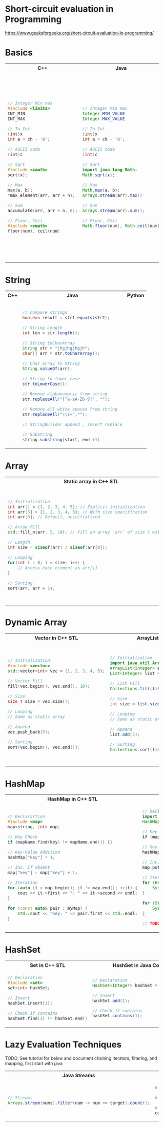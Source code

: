 
# Short-circuit evaluation in Programming
https://www.geeksforgeeks.org/short-circuit-evaluation-in-programming/

# Basics
<table>
<tr>
<th>C++</th>
<th>Java</th>
<th>Python</th>
</tr>
<tr>
<td>

```cpp
// Integer Min max
#include <limits>
INT_MIN
INT_MAX

// To Int
(int)x
int a = ch - '0';

// ASCII code
(int)c

// Sqrt
#include <cmath>
sqrt(x);

// Max
max(a, b);
*max_element(arr, arr + n);

// Sum
accumulate(arr, arr + n, 0);

// Floor, Ceil
#include <cmath>
floor(num), ceil(num)
```

</td>
<td>

```java
// Integer Min max
Integer.MIN_VALUE
Integer.MAX_VALUE

// To Int
(int)x
int a = ch - '0';

// ASCII code
(int)c

// Sqrt
import java.lang.Math;
Math.sqrt(x);

// Max
Math.max(a, b);
Arrays.stream(arr).max()

// Sum
Arrays.stream(arr).sum();

// Floor, Ceil
Math.floor(num), Math.ceil(num)
```

</td>
<td>

```python
# Integer Min max
int(-(2**31))
int(2**31 - 1)

# To Int
int(x)

# ASCII code
ord(c)

# Integer Division
result = a // b

# Sqrt
import math
math.sqrt(x)

# Max
max(a, b)
max(arr)

# Sum
sum(arr)

# Decrementing Loop
for i in range(10, 0, -1):
    print(i)

# Floor, Ceil
import math
math.floor(4.2), math.ceil(4.2)

# divmod, quotient = dividend / divisor; remainder = dividend % divisor;
quotient, remainder = divmod(dividend, divisor)
n, digit = divmod(n, 10)
```

</td>
</tr>
</table>

# String
<table>
<tr>
<th>C++</th>
<th>Java</th>
<th>Python</th>
</tr>
<tr>
<td>

```cpp
```

</td>
<td>

```java

// Compare strings
boolean result = str1.equals(str2);

// String Length
int len = str.length();

// String toCharArray
String str = "jhgjhgjhgjh";
char[] arr = str.toCharArray();

// Char array to String
String.valueOf(arr);

// String to lower case
str.toLowerCase();

// Remove alphanumeric from string
str.replaceAll("[^a-zA-Z0-9]", "");

// Remove all white spaces from string
str.replaceAll("\\s+","");

// StringBuilder append , insert replace

// SubString
string.substring(start, end +1)
```

</td>
<td>

```python
```

</td>
</tr>
</table>


# Array
<table>
<tr>
<th>Static array in C++ STL</th>
<th>Static array in Java Collections</th>
</tr>
<tr>
<td>

```cpp
// Initialization
int arr[] = {1, 2, 3, 4, 5}; // Explicit initialization
int arr[5] = {1, 2, 3, 4, 5}; // With size specification
int arr[5]; // Default, uninitialized

// Array Fill
std::fill_n(arr, 5, 10); // Fill an array `arr` of size 5 with 10s.

// Length
int size = sizeof(arr) / sizeof(arr[0]);

// Looping
for(int i = 0; i < size; i++) {
    // Access each element as arr[i]
}

// Sorting
sort(arr, arr + 5);
```

</td>
<td>

```java
// Initialization
int[] arr = new int[]{1, 2, 3, 4, 5}; // Explicit initialization
int[] arr = {1, 2, 3, 4, 5}; // Shorthand syntax
int[] arr = new int[5]; // Default initialization with zeroes

// Array Fill
Arrays.fill(arr, 10); // Fill the array `arr` with 10s.

// Length
int size = arr.length;

// Looping
for(int i = 0; i < arr.length; i++) {
    // Access each element as arr[i]
}
for(int element : arr) {
    // Access each element as element
}

// Sorting
Arrays.sort(arr);
```

</td>
</tr>
</table>

# Dynamic Array
<table>
<tr>
<th>Vector in C++ STL</th>
<th>ArrayList in Java Collections</th>
<th>List in Python</th>
</tr>
<tr>
<td>

```cpp
// Initialization
#include <vector>
std::vector<int> vec = {1, 2, 3, 4, 5};

// Vector Fill
fill(vec.begin(), vec.end(), 10);

// Size
size_t size = vec.size();

// Looping
// Same as static array

// Append
vec.push_back(5);

// Sorting
sort(vec.begin(), vec.end());
```

</td>
<td>

```java
// Initialization
import java.util.ArrayList;
ArrayList<Integer> arrayList = new ArrayList<>();
List<Integer> list = List.of(1, 2, 3);

// List Fill
Collections.fill(list, 10);

// Size
int size = list.size();

// Looping
// Same as static array

// Append
list.add(5);

// Sorting
Collections.sort(list);
```

</td>
<td>

```python
# Initialization
arr = [1, 2, 3, 4, 5]

# List Fill
arr = [10] * 5 # Create a list of five 10s.
arr = [10 for _ in range(len(arr))] # Fill existing list with 10s

# Size
size = len(arr)

# Looping
for i in range(len(arr)):
    # Access each element as arr[i]
for element in arr:
    # Access each element as element

# Append
arr.append(5)

# Sorting
arr.sort()
sorted_arr = sorted(arr) # to get a sorted list without modifying the original
```

</td>
</tr>
</table>


# HashMap
<table>
<tr>
<th>HashMap in C++ STL</th>
<th>HashMap in Java Collections</th>
<th>HashMap in Python</th>
</tr>
<tr>
<td>

```cpp
// Declarartion
#include <map>
map<string, int> map;

// Key Check
if (mapName.find(key) != mapName.end()) {}

// Key-Value Addition
hashMap["key"] = 1;

// Inc. If Absent
map["key"] = map["key"] + 1;

// Iteration
for (auto it = map.begin(); it != map.end(); ++it) {
    cout << it->first << ": " << it->second << endl;
}

for (const auto& pair : myMap) {
    std::cout << "Key: " << pair.first << std::endl;
}
```

</td>
<td>

```java
// Declarartion
import java.util.HashMap;
HashMap<String, Integer> map = new HashMap<>();

// Key Check
if (mapName.containsKey(key)) {}

// Key-Value Addition
hashMap.put("key", 1);

// Inc. If Absent
map.put("key", map.getOrDefault("key", 0) + 1);

// Iteration
for (HashMap.Entry<String, Integer> entry : map.entrySet()) {
    System.out.println(entry.getKey() + ": " + entry.getValue());
}

for (String key : myMap.keySet()) { // Iterating through the keys
    System.out.println("Key: " + key);
}

// TODO: Ordered HashMap
```

</td>

<td>

```python
# Declarartion
hash = {}
from typing import Dict # With specified types using type hints (Python 3.9+ for more specific types):
hash: Dict[str, int] = {}

# Key Check
if key in mapName:

# Key-Value Addition
hashmap["key"] = 1

# Inc. If Absent
dictionary["key"] = dictionary.get("key", 0) + 1
hash[cnt] = hash.get(cnt, []) + [i] # .append(i) modifies the list in place and returns None

# Iteration
for key, value in map.items():
    print(f"{key}: {value}")

for num in hash: # Iterating Through Dictionary Keys
    print(num)
```

</td>
</tr>
</table>


# HashSet
<table>
<tr>
<th>Set in C++ STL</th>
<th>HashSet in Java Collections</th>
<th>Set in Python</th>
</tr>
<tr>
<td>

```cpp
// Declaration
#include <set>
set<int> hashSet;

// Insert
hashSet.insert(1);

// Check if contains
hashSet.find(1) != hashSet.end()
```

</td>
<td>

```java
// Declaration
HashSet<Integer> hashSet = new HashSet<>();

// Insert
hashSet.add(1);

// Check if contains
hashSet.contains(1);
```

</td>

<td>

```python
# Declaration
seen = set()

# Insert
seen.add(1)

# Check if contains
contains = 1 in seen
```

</td>
</tr>
</table>

# Lazy Evaluation Techniques
TODO: See tutorial for below and document chaining iterators, filtering, and mapping, first start with java
<table>
<tr>
<th>Java Streams</th>
<th>Python: Generators, Iterator Tools, Generator Expressions</th>
</tr>
<tr>
<td>

```java
// Streams
Arrays.stream(nums).filter(num -> num <= target).count();
```

</td>

<td>

```python
# Generators // lazy-evaluating manner

# Iterator Tools

# Generator Expressions // Concise way to create generators
count = sum(1 for num in nums if num <= target)
```

</td>
</tr>
</table>
